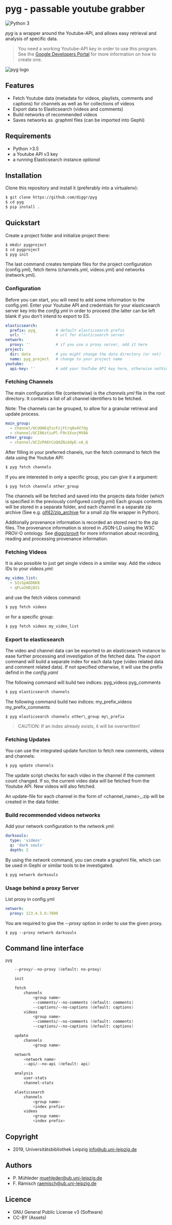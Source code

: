 # pyg - passable youtube grabber

![Python 3]( https://img.shields.io/badge/python-3.5%20%7C%203.6%20%7C%203.7-blue.svg)

*pyg* is a wrapper around the Youtube-API, and allows easy retrieval and analysis
of specific data.

> You need a working Youtube-API key in order to use this program. See the [Google Developers Portal](https://developers.google.com/youtube/v3/getting-started) for more information on how to create one. 

![pyg logo](assets/pyg_logo.png?raw=true "pyg")

## Features
 
- Fetch Youtube data (metadata for videos, playlists, comments and captions) for channels as well as for collections of videos
- Export data to Elasticsearch (videos and comments)
- Build networks of recommended videos
- Saves networks as .graphml files (can be imported into Gephi)

## Requirements

- Python >3.5 
- a Youtube API v3 key
- a running Elasticsearch instance *optional*

## Installation

Clone this repository and install it (preferably into a virtualenv):

```zsh
$ git clone https://github.com/diggr/pyg
$ cd pyg
$ pip install .
```

## Quickstart

Create a project folder and initialize project there:

```zsh
$ mkdir pygproject
$ cd pygproject
$ pyg init

```

The last command creates template files for the project configuration (config.yml), fetch items (channels.yml, videos.yml) and networks (network.yml). 

### Configuration

Before you can start, you will need to add some information to the config.yml. Enter your Youtube API and credentials for your elasticsearch server key into the *config.yml* in order to proceed (the latter can be left blank if you don't intend to export to ES.

```yaml
elasticsearch:
  prefix: pyg_        # default elasticsearch prefix
  url: ''             # url for elasticsearch server
network:
  proxy: ''           # if you use a proxy server, add it here
project:         
  dir: data           # you might change the data directory (or not)
  name: pyg_project   # change to your project name
youtube:
  api-key: ''         # add your YouTube API key here, otherwise nothing will work
```

### Fetching Channels

The main configuration file (contentwise) is the *channels.yml* file in the root directory.
It contains a list of all channel identifiers to be fetched. 

Note: The channels can be grouped, to allow for a granular retrieval and update process.

```yaml
main_group:
  - channel/UCdQHEqTxcFzjFCrq0o4V7dg
  - channel/UCI06ztiuPl-F9cSXsejMV8A
other_group:
  - channel/UCZzPA6tCoQAZNiddpE-xA_Q
```

After filling in your preferred chanels, run the fetch command to fetch the data using
the Youtube API:

```zsh
$ pyg fetch channels
```

If you are interested in only a specific group, you can give it a argument:

```
$ pyg fetch channels other_group
```

The channels will be fetched and saved into the projects data folder (which is specified in the previously configured *config.yml*) Each groups contents will be stored in a separate folder, and each channel in a separate zip archive (See e.g. [olf42/zip_archive](https://github.com/olf42/zip_archive) for a small zip file wrapper in Python). 

Additonally provenance information is recorded an stored next to the zip files. The provenance information is stored in JSON-LD using the W3C PROV-O ontology. See [diggr/provit](https://github.com/diggr/provit) for more information about recording, reading and processing provenance information.

### Fetching Videos

It is also possible to just get single videos in a similar way. Add the videos IDs to your *videos.yml*:

```yaml
my_video_list:
  - 5IsSpAOD6K8
  - qFLw26BjDZs
```

and use the fetch videos command:

```zsh
$ pyg fetch videos 
```

or for a specific group:

```zsh
$ pyg fetch videos my_video_list
```

### Export to elasticsearch

The video and channel data can be exported to an elasticsearch instance to ease further
processing and investigation of the fetched data. The *export* command will build a 
separate index for each data type (video related data and comment related data).
If not specified otherwise, it will use the prefix defind in the *config.yaml*

The following command will build two indices:
pyg\_videos
pyg\_comments

```zsh
$ pyg elasticsearch channels
```

The following command build two indices:
my\_prefix\_videos
my\_prefix\_comments

```
$ pyg elasticsearch channels other\_group my\_prefix
```

> CAUTION: If an index already exists, it will be overwritten!


### Fetching Updates 

You can use the integrated update function to fetch new comments, videos and channels:

```zsh
$ pyg update channels
```

The update script checks for each video in the channel if the comment count changed. If so, the current video data will be fetched from the Youtube API.
New videos will also fetched.

An update-file for each channel in the form of <channel_name>_<timestamp>.zip will be created in the data folder.


### Build recommended videos networks

Add your network configuration to the *network.yml*:

```yaml
darksouls:
  type: 'videos'
  q: 'dark souls'
  depth: 2
```

By using the *network* command, you can create a graphml file, which can be used in Gephi
or similar tools to be investigated.

```zsh
$ pyg network darksouls
```

### Usage behind a proxy Server

List proxy in config.yml

```yaml
network:
  proxy: 123.4.5.6:7890
```

You are required to give the *--proxy* option in order to use the given proxy.

```
$ pyg --proxy network darksouls
```

## Command line interface

```zsh
pyg

    --proxy/--no-proxy (default: no-proxy)

    init

    fetch
        channels
            <group name>
            --comments/--no-comments (default: comments)
            --captions/--no-captions (default: captions)
        videos
            <group name>
            --comments/--no-comments (default: comments)
            --captions/--no-captions (default: captions)

    update
        channels
            <group name>

    network
        <network name>
        --api/--no-api (default: api)

    analysis
        user-stats
        channel-stats

    elasticsearch
        channels
            <group name>
            <index prefix>
        videos
            <group name>
            <index prefix>
```

## Copyright
- 2019, Universitätsbibliothek Leipzig <info@ub.uni-leipzig.de>

## Authors
- P. Mühleder <muehleder@ub.uni-leipzig.de>
- F. Rämisch <raemisch@ub.uni-leipzig.de>

## Licence
- GNU General Public License v3 (Software)
- CC-BY (Assets)
